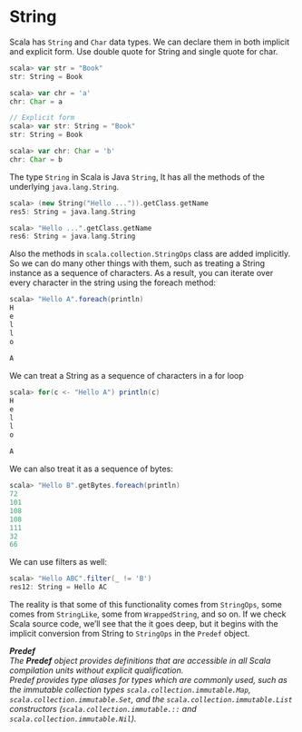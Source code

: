 # String
Scala has `String` and `Char` data types. We can declare them in both implicit and explicit form. Use double quote for String and single quote for char.

```scala
scala> var str = "Book"
str: String = Book

scala> var chr = 'a'
chr: Char = a

// Explicit form
scala> var str: String = "Book"
str: String = Book

scala> var chr: Char = 'b'
chr: Char = b

```

The type `String` in Scala is Java `String`, It has all the methods of the underlying `java.lang.String`. 

```scala
scala> (new String("Hello ...")).getClass.getName
res5: String = java.lang.String

scala> "Hello ...".getClass.getName
res6: String = java.lang.String
```

Also the methods in `scala.collection.StringOps` class are added implicitly.
So we can do many other things with them, such as treating a String instance as a sequence of characters. As a result, you can iterate over every character in the string using the
foreach method:  
```scala
scala> "Hello A".foreach(println)
H
e
l
l
o
 
A
```

We can treat a String as a sequence of characters in a for loop
```scala
scala> for(c <- "Hello A") println(c)
H
e
l
l
o
 
A
```

We can also treat it as a sequence of bytes:
```scala
scala> "Hello B".getBytes.foreach(println)
72
101
108
108
111
32
66
```

We can use filters as well:
```scala
scala> "Hello ABC".filter(_ != 'B')
res12: String = Hello AC
```

The reality is that some of this functionality comes from `StringOps`, some comes from `StringLike`, some from `WrappedString`, and so on. If we check Scala source code, we’ll see that the it goes deep, but it begins
with the implicit conversion from String to `StringOps` in the `Predef` object.

_**Predef**\
The **Predef** object provides definitions that are accessible in all Scala compilation units without explicit qualification.\
Predef provides type aliases for types which are commonly used, such as the immutable collection types `scala.collection.immutable.Map`, `scala.collection.immutable.Set`, and the `scala.collection.immutable.List` constructors (`scala.collection.immutable.::` and `scala.collection.immutable.Nil`)._
